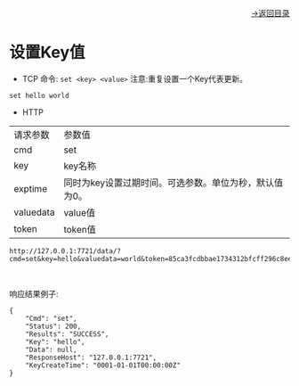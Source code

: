 [<p align="right">->返回目录</p>](../0.directory.md)

# 设置Key值
* TCP
命令: `set <key> <value>`
注意:重复设置一个Key代表更新。
~~~shell
set hello world
~~~

* HTTP  
<table>
    <tr>
        <td>请求参数</td>
        <td>参数值</td>
    </tr>
    <tr>
        <td>cmd</td>
        <td>set</td>
    </tr>
    <tr>
        <td>key</td>
        <td>key名称</td>
    </tr> 
    <tr>
        <td>exptime</td>
        <td>同时为key设置过期时间。可选参数。单位为秒，默认值为0。</td>
    </tr> 
    <tr>
        <td>valuedata</td>
        <td>value值</td>
    </tr>  
    <tr>
        <td>token</td>
        <td>token值</td>
    </tr> 
 
</table> 

~~~shell
http://127.0.0.1:7721/data/?cmd=set&key=hello&valuedata=world&token=85ca3fcdbbae1734312bfcff296c8eea
~~~
<br>

响应结果例子:
~~~shell
{
    "Cmd": "set",
    "Status": 200,
    "Results": "SUCCESS",
    "Key": "hello",
    "Data": null,
    "ResponseHost": "127.0.0.1:7721",
    "KeyCreateTime": "0001-01-01T00:00:00Z"
}
~~~